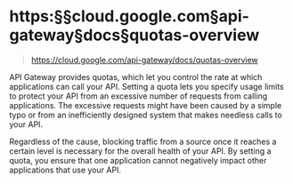 # https:§§cloud.google.com§api-gateway§docs§quotas-overview
> https://cloud.google.com/api-gateway/docs/quotas-overview


API Gateway provides quotas, which let you control the rate at which applications can call your API. Setting a quota lets you specify usage limits to protect your API from an excessive number of requests from calling applications. The excessive requests might have been caused by a simple typo or from an inefficiently designed system that makes needless calls to your API.

Regardless of the cause, blocking traffic from a source once it reaches a certain level is necessary for the overall health of your API. By setting a quota, you ensure that one application cannot negatively impact other applications that use your API.
